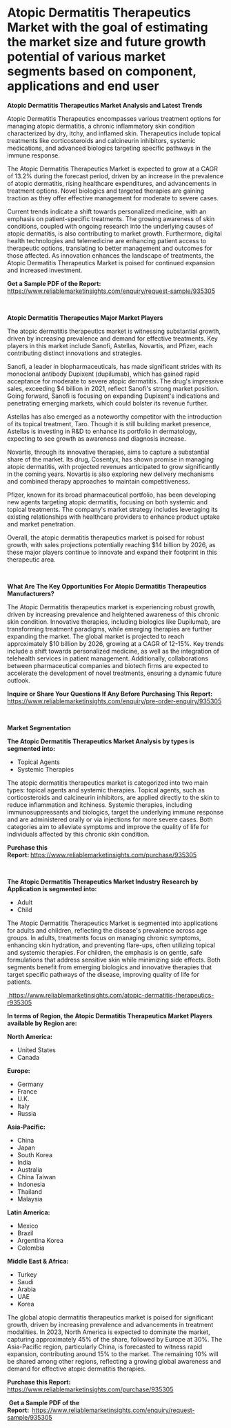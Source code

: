<p><h1>Atopic Dermatitis Therapeutics Market with the goal of estimating the market size and future growth potential of various market segments based on component, applications and end user</h1></p><p><strong>Atopic Dermatitis Therapeutics Market Analysis and Latest Trends</strong></p>
<p><p>Atopic Dermatitis Therapeutics encompasses various treatment options for managing atopic dermatitis, a chronic inflammatory skin condition characterized by dry, itchy, and inflamed skin. Therapeutics include topical treatments like corticosteroids and calcineurin inhibitors, systemic medications, and advanced biologics targeting specific pathways in the immune response. </p><p>The Atopic Dermatitis Therapeutics Market is expected to grow at a CAGR of 13.2% during the forecast period, driven by an increase in the prevalence of atopic dermatitis, rising healthcare expenditures, and advancements in treatment options. Novel biologics and targeted therapies are gaining traction as they offer effective management for moderate to severe cases.</p><p>Current trends indicate a shift towards personalized medicine, with an emphasis on patient-specific treatments. The growing awareness of skin conditions, coupled with ongoing research into the underlying causes of atopic dermatitis, is also contributing to market growth. Furthermore, digital health technologies and telemedicine are enhancing patient access to therapeutic options, translating to better management and outcomes for those affected. As innovation enhances the landscape of treatments, the Atopic Dermatitis Therapeutics Market is poised for continued expansion and increased investment.</p></p>
<p><strong>Get a Sample PDF of the Report:&nbsp;</strong> <a href="https://www.reliablemarketinsights.com/enquiry/request-sample/935305?utm_campaign=2632&utm_medium=2&utm_source=Github&utm_content=ia&utm_term=18042025&utm_id=atopic-dermatitis-therapeutics">https://www.reliablemarketinsights.com/enquiry/request-sample/935305</a></p>
<p>&nbsp;</p>
<p><strong>Atopic Dermatitis Therapeutics Major Market Players</strong></p>
<p><p>The atopic dermatitis therapeutics market is witnessing substantial growth, driven by increasing prevalence and demand for effective treatments. Key players in this market include Sanofi, Astellas, Novartis, and Pfizer, each contributing distinct innovations and strategies.</p><p>Sanofi, a leader in biopharmaceuticals, has made significant strides with its monoclonal antibody Dupixent (dupilumab), which has gained rapid acceptance for moderate to severe atopic dermatitis. The drug's impressive sales, exceeding $4 billion in 2021, reflect Sanofi's strong market position. Going forward, Sanofi is focusing on expanding Dupixent's indications and penetrating emerging markets, which could bolster its revenue further.</p><p>Astellas has also emerged as a noteworthy competitor with the introduction of its topical treatment, Taro. Though it is still building market presence, Astellas is investing in R&D to enhance its portfolio in dermatology, expecting to see growth as awareness and diagnosis increase.</p><p>Novartis, through its innovative therapies, aims to capture a substantial share of the market. Its drug, Cosentyx, has shown promise in managing atopic dermatitis, with projected revenues anticipated to grow significantly in the coming years. Novartis is also exploring new delivery mechanisms and combined therapy approaches to maintain competitiveness.</p><p>Pfizer, known for its broad pharmaceutical portfolio, has been developing new agents targeting atopic dermatitis, focusing on both systemic and topical treatments. The company's market strategy includes leveraging its existing relationships with healthcare providers to enhance product uptake and market penetration.</p><p>Overall, the atopic dermatitis therapeutics market is poised for robust growth, with sales projections potentially reaching $14 billion by 2026, as these major players continue to innovate and expand their footprint in this therapeutic area.</p></p>
<p>&nbsp;</p>
<p><strong>What Are The Key Opportunities For Atopic Dermatitis Therapeutics Manufacturers?</strong></p>
<p><p>The Atopic Dermatitis therapeutics market is experiencing robust growth, driven by increasing prevalence and heightened awareness of this chronic skin condition. Innovative therapies, including biologics like Dupilumab, are transforming treatment paradigms, while emerging therapies are further expanding the market. The global market is projected to reach approximately $10 billion by 2026, growing at a CAGR of 12-15%. Key trends include a shift towards personalized medicine, as well as the integration of telehealth services in patient management. Additionally, collaborations between pharmaceutical companies and biotech firms are expected to accelerate the development of novel treatments, ensuring a dynamic future outlook.</p></p>
<p><strong>Inquire or Share Your Questions If Any Before Purchasing This Report:</strong> <a href="https://www.reliablemarketinsights.com/enquiry/pre-order-enquiry/935305?utm_campaign=2632&utm_medium=2&utm_source=Github&utm_content=ia&utm_term=18042025&utm_id=atopic-dermatitis-therapeutics">https://www.reliablemarketinsights.com/enquiry/pre-order-enquiry/935305</a></p>
<p>&nbsp;</p>
<p><strong>Market Segmentation</strong></p>
<p><strong>The Atopic Dermatitis Therapeutics Market Analysis by types is segmented into:</strong></p>
<p><ul><li>Topical Agents</li><li>Systemic Therapies</li></ul></p>
<p><p>The atopic dermatitis therapeutics market is categorized into two main types: topical agents and systemic therapies. Topical agents, such as corticosteroids and calcineurin inhibitors, are applied directly to the skin to reduce inflammation and itchiness. Systemic therapies, including immunosuppressants and biologics, target the underlying immune response and are administered orally or via injections for more severe cases. Both categories aim to alleviate symptoms and improve the quality of life for individuals affected by this chronic skin condition.</p></p>
<p><strong>Purchase this Report:&nbsp;</strong><a href="https://www.reliablemarketinsights.com/purchase/935305?utm_campaign=2632&utm_medium=2&utm_source=Github&utm_content=ia&utm_term=18042025&utm_id=atopic-dermatitis-therapeutics">https://www.reliablemarketinsights.com/purchase/935305</a></p>
<p>&nbsp;</p>
<p><strong>The Atopic Dermatitis Therapeutics Market Industry Research by Application is segmented into:</strong></p>
<p><ul><li>Adult</li><li>Child</li></ul></p>
<p><p>The Atopic Dermatitis Therapeutics Market is segmented into applications for adults and children, reflecting the disease's prevalence across age groups. In adults, treatments focus on managing chronic symptoms, enhancing skin hydration, and preventing flare-ups, often utilizing topical and systemic therapies. For children, the emphasis is on gentle, safe formulations that address sensitive skin while minimizing side effects. Both segments benefit from emerging biologics and innovative therapies that target specific pathways of the disease, improving quality of life for patients.</p></p>
<p><a href="https://www.reliablemarketinsights.com/atopic-dermatitis-therapeutics-r935305?utm_campaign=2632&utm_medium=2&utm_source=Github&utm_content=ia&utm_term=18042025&utm_id=atopic-dermatitis-therapeutics">&nbsp;https://www.reliablemarketinsights.com/atopic-dermatitis-therapeutics-r935305</a></p>
<p><strong>In terms of Region, the Atopic Dermatitis Therapeutics Market Players available by Region are:</strong></p>
<p>
    <p> <strong> North America: </strong>
        <ul>
            <li>United States</li>
            <li>Canada</li>
        </ul>
        </p> 
    <p> <strong> Europe: </strong>
        <ul>
            <li>Germany</li>
            <li>France</li>
            <li>U.K.</li>
            <li>Italy</li>
            <li>Russia</li>
        </ul>
        </p> 
    <p> <strong> Asia-Pacific: </strong>
        <ul>
            <li>China</li>
            <li>Japan</li>
            <li>South Korea</li>
            <li>India</li>
            <li>Australia</li>
            <li>China Taiwan</li>
            <li>Indonesia</li>
            <li>Thailand</li>
            <li>Malaysia</li>
        </ul>
        </p> 
    <p> <strong> Latin America: </strong>
        <ul>
            <li>Mexico</li>
            <li>Brazil</li>
            <li>Argentina Korea</li>
            <li>Colombia</li>
        </ul>
        </p> 
    <p> <strong> Middle East & Africa: </strong>
        <ul>
            <li>Turkey</li>
            <li>Saudi</li>
            <li>Arabia</li>
            <li>UAE</li>
            <li>Korea</li>
        </ul>
    </p>
    </p>
<p><p>The global atopic dermatitis therapeutics market is poised for significant growth, driven by increasing prevalence and advancements in treatment modalities. In 2023, North America is expected to dominate the market, capturing approximately 45% of the share, followed by Europe at 30%. The Asia-Pacific region, particularly China, is forecasted to witness rapid expansion, contributing around 15% to the market. The remaining 10% will be shared among other regions, reflecting a growing global awareness and demand for effective atopic dermatitis therapies.</p></p>
<p><strong>Purchase this Report: </strong><a href="https://www.reliablemarketinsights.com/purchase/935305?utm_campaign=2632&utm_medium=2&utm_source=Github&utm_content=ia&utm_term=18042025&utm_id=atopic-dermatitis-therapeutics">https://www.reliablemarketinsights.com/purchase/935305</a></p>
<p>&nbsp;<strong>Get a Sample PDF of the Report:&nbsp;&nbsp;</strong><a href="https://www.reliablemarketinsights.com/enquiry/request-sample/935305?utm_campaign=2632&utm_medium=2&utm_source=Github&utm_content=ia&utm_term=18042025&utm_id=atopic-dermatitis-therapeutics">https://www.reliablemarketinsights.com/enquiry/request-sample/935305</a></p>
<p><strong></strong></p>
<p><p></p><p></p><p></p></p>